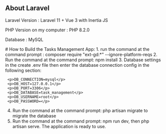 
## About Laravel

<p>Laravel Version : Laravel 11 + Vue 3 with Inertia JS</p>
<p>PHP Version on my computer : PHP 8.2.0</p>
<p>Database : MySQL</p>
# How to Build the Tasks Management App:
1. run the command at the command prompt : composer require "ext-gd:*" --ignore-platform-reqs
2. Run the command at the command prompt: npm install
3. Database settings in the create .env file then enter the database connection config in the following section: 

     <p>DB_CONNECTION=mysql</p>
     <p>DB_HOST=127.0.0.1</p>
     <p>DB_PORT=3306</p>
     <p>DB_DATABASE=task_management</p>
     <p>DB_USERNAME=root</p>
     <p>DB_PASSWORD=</p>

4. Run the command at the command prompt: php artisan migrate to migrate the database
5. Run the command at the command prompt: npm run dev, then php artisan serve. The application is ready to use.
